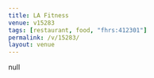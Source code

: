 ```yaml
---
title: LA Fitness
venue: v15283
tags: [restaurant, food, "fhrs:412301"]
permalink: /v/15283/
layout: venue
---
```

null